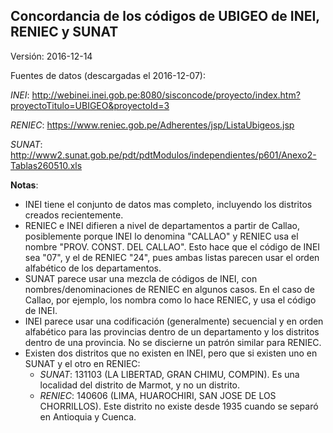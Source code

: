 ## Concordancia de los códigos de UBIGEO de INEI, RENIEC y SUNAT

Versión: 2016-12-14

Fuentes de datos (descargadas el 2016-12-07):

*INEI*:
http://webinei.inei.gob.pe:8080/sisconcode/proyecto/index.htm?proyectoTitulo=UBIGEO&proyectoId=3

*RENIEC*:
https://www.reniec.gob.pe/Adherentes/jsp/ListaUbigeos.jsp

*SUNAT*:
http://www2.sunat.gob.pe/pdt/pdtModulos/independientes/p601/Anexo2-Tablas260510.xls

**Notas**:

- INEI tiene el conjunto de datos mas completo, incluyendo los distritos
  creados recientemente.
- RENIEC e INEI difieren a nivel de departamentos a partir de Callao,
  posiblemente porque INEI lo denomina "CALLAO" y RENIEC usa el nombre
  "PROV. CONST. DEL CALLAO". Esto hace que el código de INEI sea "07",
  y el de RENIEC "24", pues ambas listas parecen usar el orden alfabético
  de los departamentos.
- SUNAT parece usar una mezcla de códigos de INEI, con nombres/denominaciones
  de RENIEC en algunos casos. En el caso de Callao, por ejemplo, los nombra
  como lo hace RENIEC, y usa el código de INEI.
- INEI parece usar una codificación (generalmente) secuencial y en orden
  alfabético para las provincias dentro de un departamento y los distritos
  dentro de una provincia. No se discierne un patrón similar para RENIEC.
- Existen dos distritos que no existen en INEI, pero que si existen uno en 
  SUNAT y el otro en RENIEC:
	- *SUNAT*: 131103 (LA LIBERTAD, GRAN CHIMU, COMPIN). Es una localidad del
      distrito de Marmot, y no un distrito.
    - *RENIEC*: 140606 (LIMA, HUAROCHIRI, SAN JOSE DE LOS CHORRILLOS). Este
      distrito no existe desde 1935 cuando se separó en Antioquia y Cuenca.

